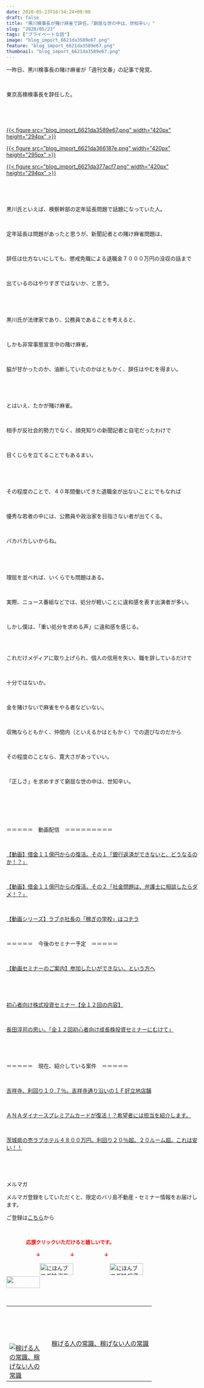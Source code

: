 ```yaml
---
date: 2020-05-23T16:34:24+09:00
draft: false
title: "黒川検事長が賭け麻雀で辞任。「窮屈な世の中は、世知辛い」"
slug: "2020/05/23"
tags: ["プライベートな話"]
image: "blog_import_6621da3589e67.png"
feature: "blog_import_6621da3589e67.png"
thumbnail: "blog_import_6621da3589e67.png"
---
```

<p>一昨日、黒川検事長の賭け麻雀が「週刊文春」の記事で発覚、</p><p> </p><p>東京高検検事長を辞任した。</p><p> </p><p> </p><p><a href="blog_import_6621da3589e67.png">{{< figure src="blog_import_6621da3589e67.png" width="420px" height="294px" >}}</a></p><p><a href="blog_import_6621da366187e.png">{{< figure src="blog_import_6621da366187e.png" width="420px" height="295px" >}}</a></p><p><a href="blog_import_6621da377acf7.png">{{< figure src="blog_import_6621da377acf7.png" width="420px" height="294px" >}}</a></p><p> </p><p> </p><p>黒川氏といえば、検察幹部の定年延長問題で話題になっていた人。</p><p> </p><p>定年延長は問題があったと思うが、新聞記者との賭け麻雀問題は、</p><p> </p><p>辞任は仕方ないにしても、懲戒免職による退職金７０００万円の没収の話まで</p><p> </p><p>出ているのはやりすぎではないか、と思う。</p><p> </p><p> </p><p>黒川氏が法律家であり、公務員であることを考えると、</p><p> </p><p>しかも非常事態宣言中の賭け麻雀。</p><p> </p><p>脇が甘かったのか、油断していたのかはともかく、辞任はやむを得まい。</p><p> </p><p> </p><p>とはいえ、たかが賭け麻雀。</p><p> </p><p>相手が反社会的勢力でなく、顔見知りの新聞記者と自宅だったわけで</p><p> </p><p>目くじらを立てることでもあるまい。</p><p> </p><p> </p><p>その程度のことで、４０年間働いてきた退職金が出ないことにでもなれば</p><p> </p><p>優秀な若者の中には、公務員や政治家を目指さない者が出てくる。</p><p> </p><p>バカバカしいからね。</p><p> </p><p> </p><p>理屈を並べれば、いくらでも問題はある。</p><p> </p><p>実際、ニュース番組などでは、処分が軽いことに違和感を表す出演者が多い。</p><p> </p><p>しかし僕は、「重い処分を求める声」に違和感を感じる。</p><p> </p><p><br/>これだけメディアに取り上げられ、個人の信用を失い、職を辞しているだけで</p><p> </p><p>十分ではないか。</p><p> </p><p>金を賭けないで麻雀をやる者などいない。</p><p> </p><p>収賄ならともかく、仲間内（といえるかはともかく）での遊びなのだから</p><p> </p><p>その程度のことなら、寛大さがあっていい。</p><p> </p><p>「正しさ」を求めすぎて窮屈な世の中は、世知辛い。</p><p> </p><p> </p><p> </p><p>＝＝＝＝＝　動画配信　＝＝＝＝＝＝＝＝＝</p><p> </p><p><a href="watch?v=K9qyu3O0vmE&amp;t=123s" target="_blank">【動画】借金１１億円からの復活。その１「銀行返済ができないと、どうなるのか！？」</a></p><p> </p><p><a href="watch?v=rNGx3OTTo5U&amp;t=111s" target="_blank">【動画】借金１１億円からの復活。その２「社金問題は、弁護士に相談したらダメ！？」</a></p><p> </p><p><a href="UCkEn28pD2FuuPheW1XBJDtg" target="_blank">【動画シリーズ】ラブホ社長の「稼ぎの学校」はコチラ</a></p><p> </p><p>＝＝＝＝＝　今後のセミナー予定　＝＝＝＝＝</p><p> </p><p><a href="entry-12567802403.html" target="_blank">【動画セミナーのご案内】参加したいができない、という方へ</a></p><p> </p><p> </p><p><a href="entry-12526587328.html" target="_blank">初心者向け株式投資セミナー【全１２回の内容】</a></p><p> </p><p><a href="entry-12526985641.html" target="_blank">長田淳司の思い。「全１２回初心者向け成長株投資セミナーにむけて」</a></p><p> </p><p> </p><p>＝＝＝＝＝　現在、紹介している案件　＝＝＝＝＝</p><p> </p><p><a href="entry-12597305673.html" target="_blank">吉祥寺、利回り１０.７％。吉祥寺通り沿いの１Ｆ好立地店舗</a></p><p> </p><p><a href="entry-12529998383.html" target="_blank">ＡＮＡダイナースプレミアムカードが復活！？希望者には担当を紹介します。</a></p><p> </p><p><a href="entry-12552292653.html" target="_blank">茨城県の売ラブホテル４８００万円。利回り２０％超。２０ルーム超。これは安い！！</a></p><p> </p><p> </p><p>メルマガ</p><p>メルマガ登録をしていただくと、限定のバリ島不動産・セミナー情報をお届けします。</p><p>ご登録は<a href="f9eeVI" target="_blank">こちら</a>から</p><p> </p><p><font color="#ff0000" size="2"><strong>　　　　応援クリックいただけると嬉しいです。</strong></font></p><p><font color="#ff0000" size="2"><strong>　　　　　　↓　　　　　　↓　　　　　　↓</strong></font></p><p><a href="ranking.html?p_cid=01260127" id="&amp;blogmura_banner"><img alt="にほんブログ村 海外生活ブログ バリ島情報へ" border="0" height="31" src="data:image/svg+xml;charset=utf-8,%3Csvg%20xmlns%3D%22http%3A%2F%2Fwww.w3.org%2F2000%2Fsvg%22%20title%3D%22Placeholder%20for%20Images%22%20role%3D%22presentation%22%20viewBox%3D%220%200%2088%2031%22%20%2F%3E" width="88" data-src="//overseas.blogmura.com/bali/img/bali88_31.gif" style="aspect-ratio: auto 88 / 31;"/><noscript><img alt="にほんブログ村 海外生活ブログ バリ島情報へ" border="0" height="31" src="//overseas.blogmura.com/bali/img/bali88_31.gif" width="88"></noscript></a>  <a href="ranking.html?p_cid=01260127" id="&amp;blogmura_banner"><img alt="にほんブログ村 投資ブログ 不動産投資へ" border="0" height="31" src="data:image/svg+xml;charset=utf-8,%3Csvg%20xmlns%3D%22http%3A%2F%2Fwww.w3.org%2F2000%2Fsvg%22%20title%3D%22Placeholder%20for%20Images%22%20role%3D%22presentation%22%20viewBox%3D%220%200%2088%2031%22%20%2F%3E" width="88" data-src="//investment.blogmura.com/hudousantoushi/img/hudousantoushi88_31.gif" style="aspect-ratio: auto 88 / 31;"/><noscript><img alt="にほんブログ村 投資ブログ 不動産投資へ" border="0" height="31" src="//investment.blogmura.com/hudousantoushi/img/hudousantoushi88_31.gif" width="88"></noscript></a> <a href="link.php?1804582" title="人気ブログランキングへ"><img border="0" height="31" src="data:image/svg+xml;charset=utf-8,%3Csvg%20xmlns%3D%22http%3A%2F%2Fwww.w3.org%2F2000%2Fsvg%22%20title%3D%22Placeholder%20for%20Images%22%20role%3D%22presentation%22%20viewBox%3D%220%200%2088%2031%22%20%2F%3E" width="88" data-src="https://blog.with2.net/img/banner/banner_22.gif" style="aspect-ratio: auto 88 / 31;"/><noscript><img border="0" height="31" src="https://blog.with2.net/img/banner/banner_22.gif" width="88"></noscript></a></p><p> </p><table border="0" cellpadding="0" cellspacing="0" width="100%">	<tbody width="100%">		<tr>			<td aligin="center" width="95"><a alt0="AmebaAffiliate" alt1="稼げる人の常識、稼げない人の常識" alt2="Amazon" alt3="https://images-fe.ssl-images-amazon.com/images/I/51Ft8zEBpkL._SL160_.jpg" alt4="1" href="4802110227?SubscriptionId=AKIAJLD6FH2TADXIQKDQ&amp;tag=amebablog-a2371184-22&amp;linkCode=xm2&amp;camp=2025&amp;creative=165953&amp;creativeASIN=4802110227" target="_blank"><img alt="稼げる人の常識、稼げない人の常識" border="0" data-img="affiliate" src="data:image/svg+xml;charset=utf-8,%3Csvg%20xmlns%3D%22http%3A%2F%2Fwww.w3.org%2F2000%2Fsvg%22%20title%3D%22Placeholder%20for%20Images%22%20role%3D%22presentation%22%20viewBox%3D%220%200%201%201%22%20%2F%3E" data-src="https://images-fe.ssl-images-amazon.com/images/I/51Ft8zEBpkL._SL160_.jpg"/><noscript><img alt="稼げる人の常識、稼げない人の常識" border="0" data-img="affiliate" src="https://images-fe.ssl-images-amazon.com/images/I/51Ft8zEBpkL._SL160_.jpg"></noscript></a></td>			<td><a alt0="AmebaAffiliate" alt1="稼げる人の常識、稼げない人の常識" alt2="Amazon" alt3="https://images-fe.ssl-images-amazon.com/images/I/51Ft8zEBpkL._SL160_.jpg" alt4="1" href="4802110227?SubscriptionId=AKIAJLD6FH2TADXIQKDQ&amp;tag=amebablog-a2371184-22&amp;linkCode=xm2&amp;camp=2025&amp;creative=165953&amp;creativeASIN=4802110227" target="_blank">稼げる人の常識、稼げない人の常識</a></td>		</tr>	</tbody></table><p> </p>

